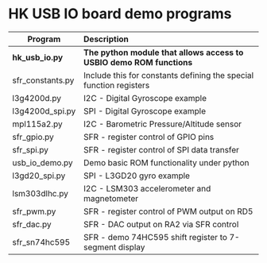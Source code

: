 HK USB IO board demo programs  
=============================  
|**Program**|**Description**|
|-------|:-----------|
|**hk_usb_io.py**|**The python module that allows access to USBIO demo ROM functions**  |
|sfr_constants.py|Include this for constants defining the special function registers  |
|l3g4200d.py|I2C - Digital Gyroscope example  |
|l3g4200d_spi.py|SPI - Digital Gyroscope example  |
|mpl115a2.py|I2C - Barometric Pressure/Altitude sensor  |
|sfr_gpio.py|SFR - register control of GPIO pins  |
|sfr_spi.py|SFR - register control of SPI data transfer  |
|usb_io_demo.py|Demo basic ROM functionality under python  |
|l3gd20_spi.py|SPI - L3GD20 gyro example  |
|lsm303dlhc.py|I2C - LSM303 accelerometer and magnetometer  |
|sfr_pwm.py|SFR - register control of PWM output on RD5  |
|sfr_dac.py|SFR - DAC output on RA2 via SFR control  |
|sfr_sn74hc595|SFR - demo 74HC595 shift register to 7-segment display  |



